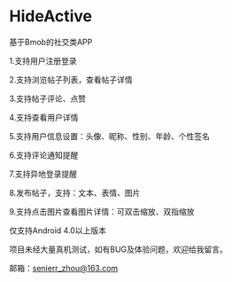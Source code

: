 # HideActive
基于Bmob的社交类APP


1.支持用户注册登录

2.支持浏览帖子列表，查看帖子详情

3.支持帖子评论、点赞

4.支持查看用户详情

5.支持用户信息设置：头像、昵称、性别、年龄、个性签名

6.支持评论通知提醒

7.支持异地登录提醒

8.发布帖子，支持：文本、表情、图片

9.支持点击图片查看图片详情：可双击缩放、双指缩放





仅支持Android 4.0以上版本

项目未经大量真机测试，如有BUG及体验问题，欢迎给我留言。

邮箱：senierr_zhou@163.com
